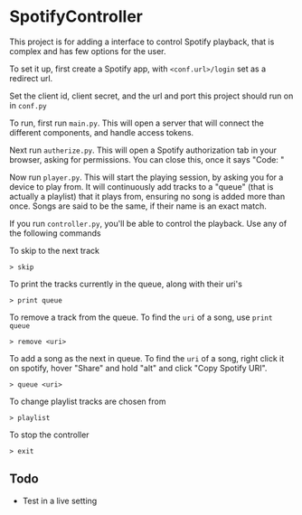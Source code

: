 # SpotifyController
This project is for adding a interface to control Spotify playback, that is complex and has few options for the user.

To set it up, first create a Spotify app, with `<conf.url>/login` set as a redirect url.

Set the client id, client secret, and the url and port this project should run on in `conf.py`

To run, first run `main.py`.
This will open a server that will connect the different components, and handle access tokens.

Next run `autherize.py`.
This will open a Spotify authorization tab in your browser, asking for permissions.
You can close this, once it says "Code: <access code>"

Now run `player.py`.
This will start the playing session, by asking you for a device to play from.
It will continuously add tracks to a "queue" (that is actually a playlist) that it plays from, ensuring no song is added more than once.
Songs are said to be the same, if their name is an exact match.

If you run `controller.py`, you'll be able to control the playback.
Use any of the following commands

To skip to the next track

```> skip```

To print the tracks currently in the queue, along with their uri's

```> print queue```

To remove a track from the queue. To find the `uri` of a song, use `print queue`

```> remove <uri>```

To add a song as the next in queue. To find the `uri` of a song, right click it on spotify, hover "Share" and hold "alt" and click "Copy Spotify URI".

```> queue <uri>```

To change playlist tracks are chosen from

```> playlist```

To stop the controller

```> exit```

## Todo

- Test in a live setting

